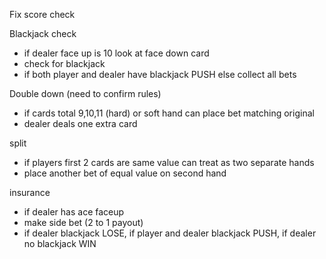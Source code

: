 Fix score check

Blackjack check
- if dealer face up is 10 look at face down card 
- check for blackjack 
- if both player and dealer have blackjack PUSH else collect all bets

Double down (need to confirm rules)
- if cards total 9,10,11 (hard) or soft hand can place bet matching original
- dealer deals one extra card

split
- if players first 2 cards are same value can treat as two separate hands
- place another bet of equal value on second hand

insurance
- if dealer has ace faceup
- make side bet (2 to 1 payout)
- if dealer blackjack LOSE, if player and dealer blackjack PUSH, if dealer no blackjack WIN